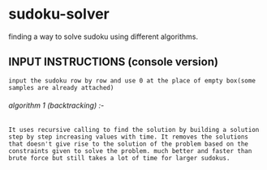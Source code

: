 # sudoku-solver
finding a way to solve sudoku using different algorithms.

## INPUT INSTRUCTIONS (console version)
```input the sudoku row by row and use 0 at the place of empty box(some samples are already attached) ```

###### algorithm  1 (backtracking) :- 
```It uses recursive calling to find the solution by building a solution step by step increasing values with time. It removes the solutions that doesn't give rise to the solution of the problem based on the constraints given to solve the problem. much better and faster than brute force but still takes a lot of time for larger sudokus.```
